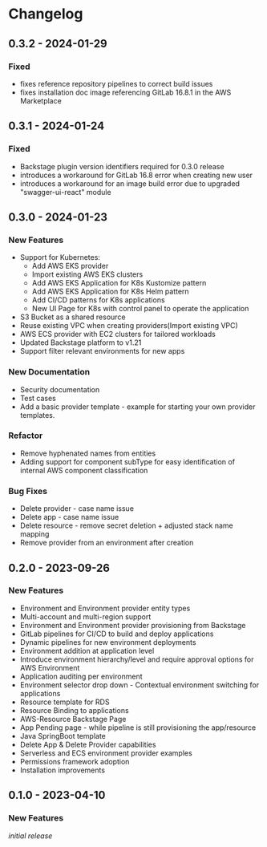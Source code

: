 # Changelog

## 0.3.2 - 2024-01-29

### Fixed

* fixes reference repository pipelines to correct build issues
* fixes installation doc image referencing GitLab 16.8.1 in the AWS Marketplace
## 0.3.1 - 2024-01-24

### Fixed

* Backstage plugin version identifiers required for 0.3.0 release
* introduces a workaround for GitLab 16.8 error when creating new user
* introduces a workaround for an image build error due to upgraded "swagger-ui-react" module
## 0.3.0 - 2024-01-23

### New Features
* Support for Kubernetes: 
  * Add AWS EKS provider
  * Import existing AWS EKS clusters
  * Add AWS EKS Application for K8s Kustomize pattern
  * Add AWS EKS Application for K8s Helm pattern
  * Add CI/CD patterns for K8s applications
  * New UI Page for K8s with control panel to operate the application
* S3 Bucket as a shared resource
* Reuse existing VPC when creating providers(Import existing VPC)
* AWS ECS provider with EC2 clusters for tailored workloads
* Updated Backstage platform to v1.21
* Support filter relevant environments for new apps

### New Documentation
  * Security documentation
  * Test cases
  * Add a basic provider template - example for starting your own provider templates.
  
### Refactor
  * Remove hyphenated names from entities
  * Adding support for component subType for easy identification of internal AWS component classification

### Bug Fixes
  * Delete provider - case name issue
  * Delete app - case name issue
  * Delete resource - remove secret deletion + adjusted stack name mapping
  * Remove provider from an environment after creation


## 0.2.0 - 2023-09-26

### New Features

*  Environment and Environment provider entity types
*  Multi-account and multi-region support
*  Environment and Environment provider provisioning from Backstage
*  GitLab pipelines for CI/CD to build and deploy applications
*  Dynamic pipelines for new environment deployments
*  Environment addition at application level
*  Introduce environment hierarchy/level and require approval options for AWS Environment
*  Application auditing per environment
*  Environment selector drop down - Contextual environment switching for applications
*  Resource template for RDS
*  Resource Binding to applications
*  AWS-Resource Backstage Page
*  App Pending page - while pipeline is still provisioning the app/resource 
*  Java SpringBoot template
*  Delete App & Delete Provider capabilities
*  Serverless and ECS environment provider examples
*  Permissions framework adoption
*  Installation improvements

## 0.1.0 - 2023-04-10

### New Features

_initial release_
